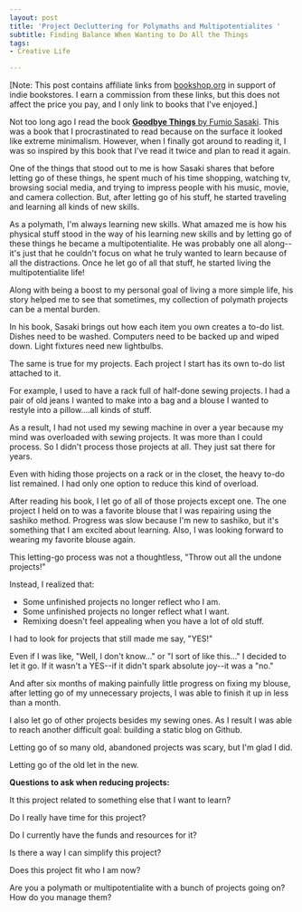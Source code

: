```yaml
---
layout: post
title: 'Project Decluttering for Polymaths and Multipotentialites '
subtitle: Finding Balance When Wanting to Do All the Things
tags:
- Creative Life

---
```

\[Note: This post contains affiliate links from [bookshop.org](https://bookshop.org) in support of indie bookstores. I earn a commission from these links, but this does not affect the price you pay, and I only link to books that I've enjoyed.\]

Not too long ago I read the book [**Goodbye Things** by Fumio Sasaki](https://bookshop.org/a/8232/9780393609035). This was a book that I procrastinated to read because on the surface it looked like extreme minimalism. However, when I finally got around to reading it, I was so inspired by this book that I've read it twice and plan to read it again.

One of the things that stood out to me is how Sasaki shares that before letting go of these things, he spent much of his time shopping, watching tv, browsing social media, and trying to impress people with his music, movie, and camera collection. But, after letting go of his stuff, he started traveling and learning all kinds of new skills.

As a polymath, I'm always learning new skills. What amazed me is how his physical stuff stood in the way of his learning new skills and by letting go of these things he became a multipotentialite. He was probably one all along--it's just that he couldn't focus on what he truly wanted to learn because of all the distractions.  Once he let go of all that stuff, he started living the multipotentialite life!

Along with being a boost to my personal goal of living a more simple life, his story helped me to see that sometimes, my collection of polymath projects can be a mental burden.

In his book, Sasaki brings out how each item you own creates a to-do list. Dishes need to be washed. Computers need to be backed up and wiped down. Light fixtures need new lightbulbs.

The same is true for my projects. Each project I start has its own to-do list attached to it.

For example, I used to have a rack full of half-done sewing projects. I had a pair of old jeans I wanted to make into a bag and a blouse I wanted to restyle into a pillow....all kinds of stuff.

As a result, I had not used my sewing machine in over a year because my mind was overloaded with sewing projects. It was more than I could process. So I didn't process those projects at all. They just sat there for years.

Even with hiding those projects on a rack or in the closet, the heavy to-do list remained. I had only one option to reduce this kind of overload.

After reading his book, I let go of all of those projects except one. The one project I held on to was a favorite blouse that I was repairing using the sashiko method. Progress was slow because I'm new to sashiko,  but it's something that I am excited about learning. Also, I was looking forward to wearing my favorite blouse again.

This letting-go process was not a thoughtless, "Throw out all the undone projects!"

Instead, I realized that:

* Some unfinished projects no longer reflect who I am. 
* Some unfinished projects no longer reflect what I want. 
* Remixing doesn't feel appealing when you have a lot of old stuff.

I had to look for projects that still made me say, "YES!"

Even if I was like, "Well, I don't know..." or "I sort of like this..." I decided to let it go. If it wasn't a YES--if it didn't spark absolute joy--it was a "no."

And after six months of making painfully little progress on fixing my blouse, after letting go of my unnecessary projects, I was able to finish it up in less than a month.

I also let go of other projects besides my sewing ones. As I result I was able to reach another difficult goal: building a static blog on Github.

Letting go of so many old, abandoned projects was scary, but I'm glad I did.

Letting go of the old let in the new.

**Questions to ask when reducing projects:**

It this project related to something else that I want to learn?

Do I really have time for this project? 

Do I currently have the funds and resources for it? 

Is there a way I can simplify this project? 

Does this project fit who I am now?

Are you a polymath or multipotentialite with a bunch of projects going on? How do you manage them?